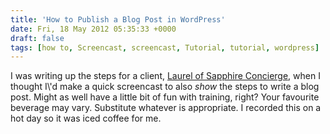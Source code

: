 ```yaml
---
title: 'How to Publish a Blog Post in WordPress'
date: Fri, 18 May 2012 05:35:33 +0000
draft: false
tags: [how to, Screencast, screencast, Tutorial, tutorial, wordpress]
---
```


I was writing up the steps for a client, [Laurel of Sapphire Concierge](\"http://sapphireconcierge.ca/\"), when I thought I\\'d make a quick screencast to also _show_ the steps to write a blog post. Might as well have a little bit of fun with training, right? Your favourite beverage may vary. Substitute whatever is appropriate. I recorded this on a hot day so it was iced coffee for me.